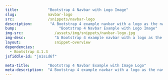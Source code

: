 ```yaml
---
title:             "Bootstrap 4 Navbar with Logo Image"
slug:              navbar-logo
src:               /snippets/navbar-logo
description:	    "A Bootstrap 4 example navbar with a logo as the navbar brand"
bump:			        "Bootstrap 4 Navbar Example with Logo Image"
img-src:	    	  /assets/img/snippets/navbar-logo.jpg
img-desc:		      "A Bootstrap 4 example navbar with a logo as the navbar brand"
layout:		    	  snippet-overview
dependencies:     
  - Bootstrap 4.1.3
jsfiddle-id: "jm1sLd6f"

meta-title:        "Bootstrap 4 Navbar Example with Image Logo"
meta-description:  "A Bootstrap 4 example navbar with a logo as the navbar brand - created by Start Bootstrap."
---
```

